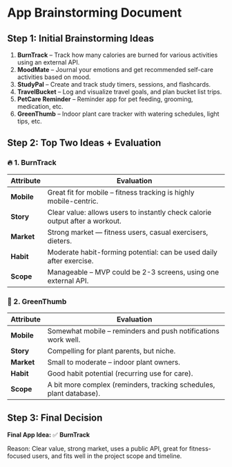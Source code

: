 # App Brainstorming Document

## Step 1: Initial Brainstorming Ideas

1. **BurnTrack** – Track how many calories are burned for various activities using an external API.
2. **MoodMate** – Journal your emotions and get recommended self-care activities based on mood.
3. **StudyPal** – Create and track study timers, sessions, and flashcards.
4. **TravelBucket** – Log and visualize travel goals, and plan bucket list trips.
5. **PetCare Reminder** – Reminder app for pet feeding, grooming, medication, etc.
6. **GreenThumb** – Indoor plant care tracker with watering schedules, light tips, etc.

## Step 2: Top Two Ideas + Evaluation

### 🔥 1. BurnTrack

| Attribute | Evaluation |
|----------|-------------|
| **Mobile** | Great fit for mobile – fitness tracking is highly mobile-centric. |
| **Story** | Clear value: allows users to instantly check calorie output after a workout. |
| **Market** | Strong market — fitness users, casual exercisers, dieters. |
| **Habit** | Moderate habit-forming potential: can be used daily after exercise. |
| **Scope** | Manageable – MVP could be 2-3 screens, using one external API. |

### 🌿 2. GreenThumb

| Attribute | Evaluation |
|----------|-------------|
| **Mobile** | Somewhat mobile – reminders and push notifications work well. |
| **Story** | Compelling for plant parents, but niche. |
| **Market** | Small to moderate – indoor plant owners. |
| **Habit** | Good habit potential (recurring use for care). |
| **Scope** | A bit more complex (reminders, tracking schedules, plant database). |

## Step 3: Final Decision

**Final App Idea:** ✅ **BurnTrack**

Reason: Clear value, strong market, uses a public API, great for fitness-focused users, and fits well in the project scope and timeline.
